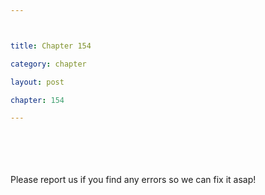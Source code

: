 ```yaml
---



title: Chapter 154

category: chapter

layout: post

chapter: 154

---
```




<br><br><br><br>
Please report us if you find any errors so we can fix it asap!